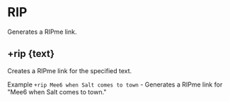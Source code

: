 # RIP
Generates a RIPme link.
## +rip {text}
Creates a RIPme link for the specified text.

Example `+rip Mee6 when Salt comes to town` - Generates a RIPme link for "Mee6 when Salt comes to town."